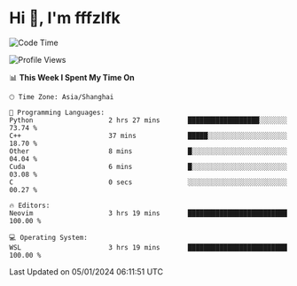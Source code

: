 # Hi 👋, I'm fffzlfk

<!--START_SECTION:waka-->
![Code Time](http://img.shields.io/badge/Code%20Time-637%20hrs%2035%20mins-blue)

![Profile Views](http://img.shields.io/badge/Profile%20Views-6-blue)

📊 **This Week I Spent My Time On** 

```text
🕑︎ Time Zone: Asia/Shanghai

💬 Programming Languages: 
Python                   2 hrs 27 mins       ██████████████████░░░░░░░   73.74 % 
C++                      37 mins             █████░░░░░░░░░░░░░░░░░░░░   18.70 % 
Other                    8 mins              █░░░░░░░░░░░░░░░░░░░░░░░░   04.04 % 
Cuda                     6 mins              █░░░░░░░░░░░░░░░░░░░░░░░░   03.08 % 
C                        0 secs              ░░░░░░░░░░░░░░░░░░░░░░░░░   00.27 % 

🔥 Editors: 
Neovim                   3 hrs 19 mins       █████████████████████████   100.00 % 

💻 Operating System: 
WSL                      3 hrs 19 mins       █████████████████████████   100.00 % 
```


 Last Updated on 05/01/2024 06:11:51 UTC
<!--END_SECTION:waka-->
